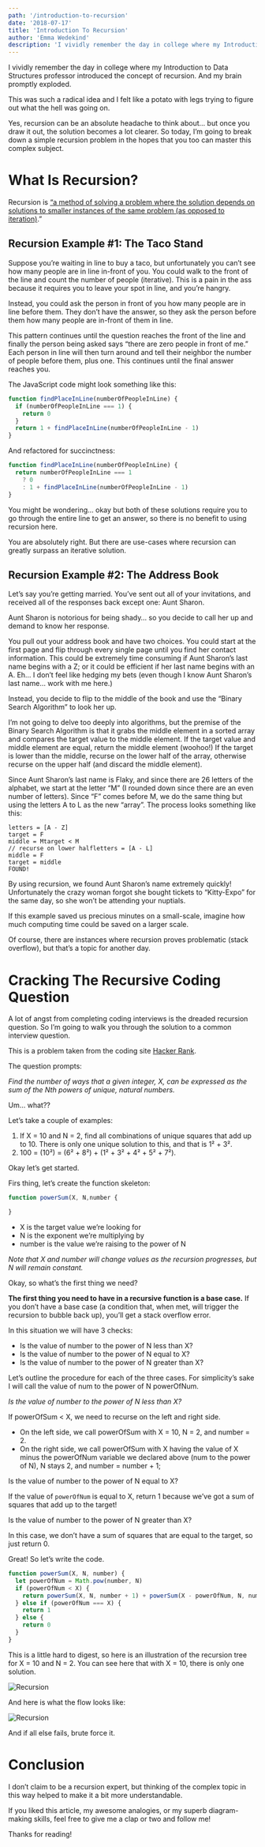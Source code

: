 ```yaml
---
path: '/introduction-to-recursion'
date: '2018-07-17'
title: 'Introduction To Recursion'
author: 'Emma Wedekind'
description: 'I vividly remember the day in college where my Introduction to Data Structures professor introduced the concept of recursion. And my brain promptly exploded.'
---
```


I vividly remember the day in college where my Introduction to Data Structures professor introduced the concept of recursion. And my brain promptly exploded.

This was such a radical idea and I felt like a potato with legs trying to figure out what the hell was going on.

Yes, recursion can be an absolute headache to think about… but once you draw it out, the solution becomes a lot clearer. So today, I’m going to break down a simple recursion problem in the hopes that you too can master this complex subject.

# What Is Recursion?

Recursion is [“a method of solving a problem where the solution depends on solutions to smaller instances of the same problem (as opposed to iteration)](<https://en.wikipedia.org/wiki/Recursion_(computer_science)>).”

## Recursion Example #1: The Taco Stand

Suppose you’re waiting in line to buy a taco, but unfortunately you can’t see how many people are in line in-front of you. You could walk to the front of the line and count the number of people (iterative). This is a pain in the ass because it requires you to leave your spot in line, and you’re hangry.

Instead, you could ask the person in front of you how many people are in line before them. They don’t have the answer, so they ask the person before them how many people are in-front of them in line.

This pattern continues until the question reaches the front of the line and finally the person being asked says “there are zero people in front of me.” Each person in line will then turn around and tell their neighbor the number of people before them, plus one. This continues until the final answer reaches you.

The JavaScript code might look something like this:

```javascript
function findPlaceInLine(numberOfPeopleInLine) {
  if (numberOfPeopleInLine === 1) {
    return 0
  }
  return 1 + findPlaceInLine(numberOfPeopleInLine - 1)
}
```

And refactored for succinctness:

```javascript
function findPlaceInLine(numberOfPeopleInLine) {
  return numberOfPeopleInLine === 1
    ? 0
    : 1 + findPlaceInLine(numberOfPeopleInLine - 1)
}
```

You might be wondering… okay but both of these solutions require you to go through the entire line to get an answer, so there is no benefit to using recursion here.

You are absolutely right. But there are use-cases where recursion can greatly surpass an iterative solution.

## Recursion Example #2: The Address Book

Let’s say you’re getting married. You’ve sent out all of your invitations, and received all of the responses back except one: Aunt Sharon.

Aunt Sharon is notorious for being shady… so you decide to call her up and demand to know her response.

You pull out your address book and have two choices. You could start at the first page and flip through every single page until you find her contact information. This could be extremely time consuming if Aunt Sharon’s last name begins with a Z; or it could be efficient if her last name begins with an A. Eh… I don’t feel like hedging my bets (even though I know Aunt Sharon’s last name… work with me here.)

Instead, you decide to flip to the middle of the book and use the “Binary Search Algorithm” to look her up.

I’m not going to delve too deeply into algorithms, but the premise of the Binary Search Algorithm is that it grabs the middle element in a sorted array and compares the target value to the middle element. If the target value and middle element are equal, return the middle element (woohoo!) If the target is lower than the middle, recurse on the lower half of the array, otherwise recurse on the upper half (and discard the middle element).

Since Aunt Sharon’s last name is Flaky, and since there are 26 letters of the alphabet, we start at the letter “M” (I rounded down since there are an even number of letters). Since “F” comes before M, we do the same thing but using the letters A to L as the new “array”. The process looks something like this:

```
letters = [A - Z]
target = F
middle = Mtarget < M
// recurse on lower halfletters = [A - L]
middle = F
target = middle
FOUND!
```

By using recursion, we found Aunt Sharon’s name extremely quickly! Unfortunately the crazy woman forgot she bought tickets to “Kitty-Expo” for the same day, so she won’t be attending your nuptials.

If this example saved us precious minutes on a small-scale, imagine how much computing time could be saved on a larger scale.

Of course, there are instances where recursion proves problematic (stack overflow), but that’s a topic for another day.

# Cracking The Recursive Coding Question

A lot of angst from completing coding interviews is the dreaded recursion question. So I’m going to walk you through the solution to a common interview question.

This is a problem taken from the coding site [Hacker Rank](https://www.hackerrank.com/challenges/the-power-sum/problem).

The question prompts:

_Find the number of ways that a given integer, X, can be expressed as the sum of the Nth powers of unique, natural numbers._

Um… what??

Let’s take a couple of examples:

1. If X = 10 and N = 2, find all combinations of unique squares that add up to 10. There is only one unique solution to this, and that is 1² + 3².
2. 100 = (10²) = (6² + 8²) + (1² + 3² + 4² + 5² + 7²).

Okay let’s get started.

Firs thing, let’s create the function skeleton:

```javascript
function powerSum(X, N,number {

}
```

- X is the target value we’re looking for
- N is the exponent we’re multiplying by
- number is the value we’re raising to the power of N

_Note that X and number will change values as the recursion progresses, but N will remain constant._

Okay, so what’s the first thing we need?

**The first thing you need to have in a recursive function is a base case.** If you don’t have a base case (a condition that, when met, will trigger the recursion to bubble back up), you’ll get a stack overflow error.

In this situation we will have 3 checks:

- Is the value of number to the power of N less than X?
- Is the value of number to the power of N equal to X?
- Is the value of number to the power of N greater than X?

Let’s outline the procedure for each of the three cases. For simplicity’s sake I will call the value of num to the power of N powerOfNum.

_Is the value of number to the power of N less than X?_

If powerOfSum < X, we need to recurse on the left and right side.

- On the left side, we call powerOfSum with X = 10, N = 2, and number = 2.
- On the right side, we call powerOfSum with X having the value of X minus the powerOfNum variable we declared above (num to the power of N), N stays 2, and number = number + 1;

Is the value of number to the power of N equal to X?

If the value of `powerOfNum` is equal to X, return 1 because we’ve got a sum of squares that add up to the target!

Is the value of number to the power of N greater than X?

In this case, we don’t have a sum of squares that are equal to the target, so just return 0.

Great! So let’s write the code.

```javascript
function powerSum(X, N, number) {
  let powerOfNum = Math.pow(number, N)
  if (powerOfNum < X) {
    return powerSum(X, N, number + 1) + powerSum(X - powerOfNum, N, number + 1)
  } else if (powerOfNum === X) {
    return 1
  } else {
    return 0
  }
}
```

This is a little hard to digest, so here is an illustration of the recursion tree for X = 10 and N = 2. You can see here that with X = 10, there is only one solution.

![Recursion](https://miro.medium.com/max/2852/1*LjXs5-lOObVh4P9noP0lMg.png)

And here is what the flow looks like:

![Recursion](https://miro.medium.com/max/2852/1*C_BG1dqp6oBRhkXQVGI_Ow.png)

And if all else fails, brute force it.

# Conclusion

I don’t claim to be a recursion expert, but thinking of the complex topic in this way helped to make it a bit more understandable.

If you liked this article, my awesome analogies, or my superb diagram-making skills, feel free to give me a clap or two and follow me!

Thanks for reading!
